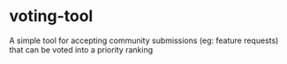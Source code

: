 # voting-tool
A simple tool for accepting community submissions (eg: feature requests) that can be voted into a priority ranking
